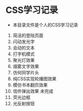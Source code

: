 # CSS学习记录

-   本目录文件是个人的CSS学习记录

1.  简洁的登陆页面
2.  闪动发光字
3.  会动的文本
4.  打字机模式
5.  聚光灯效果
6.  烟雾文字效果
7.  仿何同学片头
8.  纯CSS实现轮播图效果
9.  模仿书本翻页效果
10.  信件弹出效果 未完成
11.  荧光边框
12.  光反射按钮